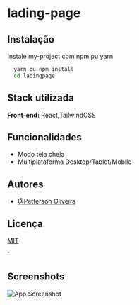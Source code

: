 
# lading-page




## Instalação

Instale my-project com npm pu yarn 

```bash
  yarn ou npm install
  cd ladingpage
```
    
## Stack utilizada

**Front-end:** React,TailwindCSS




## Funcionalidades


- Modo tela cheia
- Multiplataforma Desktop/Tablet/Mobile






## Autores

- [@Petterson Oliveira](https://github.com/pettersonPadilha)











## Licença

[MIT](https://choosealicense.com/licenses/mit/)



`


## Screenshots

![App Screenshot](https://user-images.githubusercontent.com/72679046/200747515-562b2e3c-0caf-434e-a2d8-70a330e2d695.jpg)

